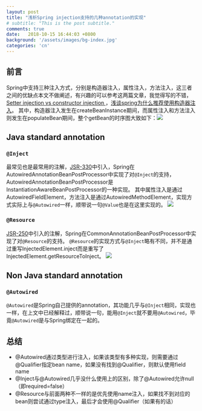 ```yaml
---
layout: post
title: "浅析Spring injection支持的几种annotation的实现"
# subtitle: "This is the post subtitle."
comments: true
date:   2018-10-15 16:44:03 +0800
background: '/assets/images/bg-index.jpg'
categories: 'cn'
---
```


## 前言
Spring中支持三种注入方式，分别是构造器注入，属性注入，方法注入，这三者之间的优缺点本文不做阐述，有兴趣的可以参考这两篇文章，我觉得写的不错，[Setter injection vs constructor injection ](https://spring.io/blog/2007/07/11/setter-injection-versus-constructor-injection-and-the-use-of-required/)，[浅谈spring为什么推荐使用构造器注入](https://cloud.tencent.com/developer/article/1150501)。
其中，构造器注入发生在createBeanInstance期间，而属性注入和方法注入则发生在populateBean期间，整个getBean的时序图大致如下：![](http://on-img.com/chart_image/5bc4534ce4b015327b07ca7c.png)

## Java standard annotation
### ```@Inject```
最常见也是最常用的注解，[JSR-330](https://www.jcp.org/en/jsr/detail?id=330)中引入，Spring在AutowiredAnnotationBeanPostProcessor中实现了对```@Inject```的支持，AutowiredAnnotationBeanPostProcessor是InstantiationAwareBeanPostProcessor的一种实现。
其中属性注入是通过AutowiredFieldElement，方法注入是通过AutowiredMethodElement，实现方式实际上与```@Autowired```一样，顺带说一句```@Value```也是在这里实现的。
![](http://on-img.com/chart_image/5bc57a48e4b0bd4db96559b9.png)

### ```@Resource```
[JSR-250](https://jcp.org/en/jsr/detail?id=250)中引入的注解，Spring在CommonAnnotationBeanPostProcessor中实现了对```@Resource```的支持。
```@Resource```的实现方式与```@Inject```略有不同，并不是通过重写InjectedElement.inject而是重写了InjectedElement.getResourceToInject。
![](http://on-img.com/chart_image/5bc57b4ce4b08faf8c7d9122.png)

## Non Java standard annotation
### ```@Autowired```
```@Autowired```是Spring自己提供的annotation，其功能几乎与```@Inject```相同，实现也一样，在上文中已经解释过，顺带说一句，能用```@Inject```就不要用```@Autowired```，毕竟```@Autowired```是与Spring绑定在一起的。

## 总结
- @Autowired通过类型进行注入，如果该类型有多种实现，则需要通过@Qualifier指定bean name，如果没有找到@Qualifier，则默认使用field name
- @Inject与@Autowired几乎没什么使用上的区别，除了@Autowired允许null（即required=false）
- @Resource与前面两种不一样的是优先使用name注入，如果找不到对应的bean则尝试通过type注入，最后才会使用@Qualifier（如果有的话）